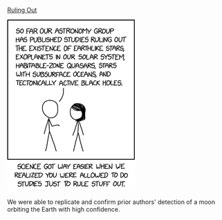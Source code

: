 [Ruling Out](https://xkcd.com/2783)

![Ruling Out](./random_comic.png)

We were able to replicate and confirm prior authors' detection of a moon orbiting the Earth with high confidence.

